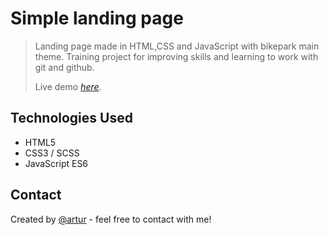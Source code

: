 # Simple landing page
> Landing page made in HTML,CSS and JavaScript with bikepark main theme.
> Training project for improving skills and learning to work with git and github.
> 
> Live demo [_here_](https://artzartur.github.io/simple-landing-page/).

## Technologies Used
- HTML5
- CSS3 / SCSS
- JavaScript ES6

## Contact
Created by [@artur](mailto:arturlesnik@gmail.com?subject=[GitHub]Simple-landing-page) - feel free to contact with me!
